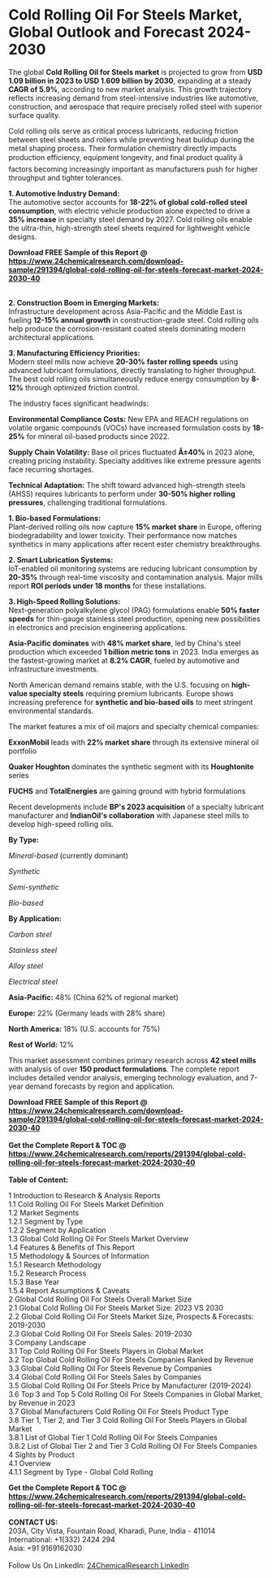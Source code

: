 <h1>Cold Rolling Oil For Steels Market, Global Outlook and Forecast 2024-2030</h1><p>The global <strong>Cold Rolling Oil for Steels market</strong> is projected to grow from <strong>USD 1.09 billion in 2023 to USD 1.609 billion by 2030</strong>, expanding at a steady <strong>CAGR of 5.9%</strong>, according to new market analysis. This growth trajectory reflects increasing demand from steel-intensive industries like automotive, construction, and aerospace that require precisely rolled steel with superior surface quality.</p><p>Cold rolling oils serve as critical process lubricants, reducing friction between steel sheets and rollers while preventing heat buildup during the metal shaping process. Their formulation chemistry directly impacts production efficiency, equipment longevity, and final product quality â factors becoming increasingly important as manufacturers push for higher throughput and tighter tolerances.</p><p><strong>1. Automotive Industry Demand:</strong><br>
The automotive sector accounts for <strong>18-22% of global cold-rolled steel consumption</strong>, with electric vehicle production alone expected to drive a <strong>35% increase</strong> in specialty steel demand by 2027. Cold rolling oils enable the ultra-thin, high-strength steel sheets required for lightweight vehicle designs.</p><div><b>Download FREE Sample of this Report @ 
            <a href="https://www.24chemicalresearch.com/download-sample/291394/global-cold-rolling-oil-for-steels-forecast-market-2024-2030-40">
            https://www.24chemicalresearch.com/download-sample/291394/global-cold-rolling-oil-for-steels-forecast-market-2024-2030-40</a></b></div><br><p><strong>2. Construction Boom in Emerging Markets:</strong><br>
Infrastructure development across Asia-Pacific and the Middle East is fueling <strong>12-15% annual growth</strong> in construction-grade steel. Cold rolling oils help produce the corrosion-resistant coated steels dominating modern architectural applications.</p><p><strong>3. Manufacturing Efficiency Priorities:</strong><br>
Modern steel mills now achieve <strong>20-30% faster rolling speeds</strong> using advanced lubricant formulations, directly translating to higher throughput. The best cold rolling oils simultaneously reduce energy consumption by <strong>8-12%</strong> through optimized friction control.</p><p>The industry faces significant headwinds:</p><p><strong>Environmental Compliance Costs:</strong> New EPA and REACH regulations on volatile organic compounds (VOCs) have increased formulation costs by <strong>18-25%</strong> for mineral oil-based products since 2022.</p><p><strong>Supply Chain Volatility:</strong> Base oil prices fluctuated <strong>Â±40%</strong> in 2023 alone, creating pricing instability. Specialty additives like extreme pressure agents face recurring shortages.</p><p><strong>Technical Adaptation:</strong> The shift toward advanced high-strength steels (AHSS) requires lubricants to perform under <strong>30-50% higher rolling pressures</strong>, challenging traditional formulations.</p><p><strong>1. Bio-based Formulations:</strong><br>
Plant-derived rolling oils now capture <strong>15% market share</strong> in Europe, offering biodegradability and lower toxicity. Their performance now matches synthetics in many applications after recent ester chemistry breakthroughs.</p><p><strong>2. Smart Lubrication Systems:</strong><br>
IoT-enabled oil monitoring systems are reducing lubricant consumption by <strong>20-35%</strong> through real-time viscosity and contamination analysis. Major mills report <strong>ROI periods under 18 months</strong> for these installations.</p><p><strong>3. High-Speed Rolling Solutions:</strong><br>
Next-generation polyalkylene glycol (PAG) formulations enable <strong>50% faster speeds</strong> for thin-gauge stainless steel production, opening new possibilities in electronics and precision engineering applications.</p><p><strong>Asia-Pacific dominates</strong> with <strong>48% market share</strong>, led by China's steel production which exceeded <strong>1 billion metric tons</strong> in 2023. India emerges as the fastest-growing market at <strong>8.2% CAGR</strong>, fueled by automotive and infrastructure investments.</p><p>North American demand remains stable, with the U.S. focusing on <strong>high-value specialty steels</strong> requiring premium lubricants. Europe shows increasing preference for <strong>synthetic and bio-based oils</strong> to meet stringent environmental standards.</p><p>The market features a mix of oil majors and specialty chemical companies:</p><p><strong>ExxonMobil</strong> leads with <strong>22% market share</strong> through its extensive mineral oil portfolio</p><p><strong>Quaker Houghton</strong> dominates the synthetic segment with its <strong>Houghtonite</strong> series</p><p><strong>FUCHS</strong> and <strong>TotalEnergies</strong> are gaining ground with hybrid formulations</p><p>Recent developments include <strong>BP's 2023 acquisition</strong> of a specialty lubricant manufacturer and <strong>IndianOil's collaboration</strong> with Japanese steel mills to develop high-speed rolling oils.</p><p><strong>By Type:</strong></p><p><em>Mineral-based</em> (currently dominant)</p><p><em>Synthetic</em></p><p><em>Semi-synthetic</em></p><p><em>Bio-based</em></p><p><strong>By Application:</strong></p><p><em>Carbon steel</em></p><p><em>Stainless steel</em></p><p><em>Alloy steel</em></p><p><em>Electrical steel</em></p><p><strong>Asia-Pacific:</strong> 48% (China 62% of regional market)</p><p><strong>Europe:</strong> 22% (Germany leads with 28% share)</p><p><strong>North America:</strong> 18% (U.S. accounts for 75%)</p><p><strong>Rest of World:</strong> 12%</p><p>This market assessment combines primary research across <strong>42 steel mills</strong> with analysis of over <strong>150 product formulations</strong>. The complete report includes detailed vendor analysis, emerging technology evaluation, and 7-year demand forecasts by region and application.</p><div><b>Download FREE Sample of this Report @ 
            <a href="https://www.24chemicalresearch.com/download-sample/291394/global-cold-rolling-oil-for-steels-forecast-market-2024-2030-40">
            https://www.24chemicalresearch.com/download-sample/291394/global-cold-rolling-oil-for-steels-forecast-market-2024-2030-40</a></b></div><br><div><b>Get the Complete Report & TOC @ 
            <a href="https://www.24chemicalresearch.com/reports/291394/global-cold-rolling-oil-for-steels-forecast-market-2024-2030-40">
            https://www.24chemicalresearch.com/reports/291394/global-cold-rolling-oil-for-steels-forecast-market-2024-2030-40</a></b></div><br>
            <b>Table of Content:</b><p>1 Introduction to Research & Analysis Reports<br />
 1.1 Cold Rolling Oil For Steels Market Definition<br />
 1.2 Market Segments<br />
 1.2.1 Segment by Type<br />
 1.2.2 Segment by Application<br />
 1.3 Global Cold Rolling Oil For Steels Market Overview<br />
 1.4 Features & Benefits of This Report<br />
 1.5 Methodology & Sources of Information<br />
 1.5.1 Research Methodology<br />
 1.5.2 Research Process<br />
 1.5.3 Base Year<br />
 1.5.4 Report Assumptions & Caveats<br />
2 Global Cold Rolling Oil For Steels Overall Market Size<br />
 2.1 Global Cold Rolling Oil For Steels Market Size: 2023 VS 2030<br />
 2.2 Global Cold Rolling Oil For Steels Market Size, Prospects & Forecasts: 2019-2030<br />
 2.3 Global Cold Rolling Oil For Steels Sales: 2019-2030<br />
3 Company Landscape<br />
 3.1 Top Cold Rolling Oil For Steels Players in Global Market<br />
 3.2 Top Global Cold Rolling Oil For Steels Companies Ranked by Revenue<br />
 3.3 Global Cold Rolling Oil For Steels Revenue by Companies<br />
 3.4 Global Cold Rolling Oil For Steels Sales by Companies<br />
 3.5 Global Cold Rolling Oil For Steels Price by Manufacturer (2019-2024)<br />
 3.6 Top 3 and Top 5 Cold Rolling Oil For Steels Companies in Global Market, by Revenue in 2023<br />
 3.7 Global Manufacturers Cold Rolling Oil For Steels Product Type<br />
 3.8 Tier 1, Tier 2, and Tier 3 Cold Rolling Oil For Steels Players in Global Market<br />
 3.8.1 List of Global Tier 1 Cold Rolling Oil For Steels Companies<br />
 3.8.2 List of Global Tier 2 and Tier 3 Cold Rolling Oil For Steels Companies<br />
4 Sights by Product<br />
 4.1 Overview<br />
 4.1.1 Segment by Type - Global Cold Rolling </p><div><b>Get the Complete Report & TOC @ 
            <a href="https://www.24chemicalresearch.com/reports/291394/global-cold-rolling-oil-for-steels-forecast-market-2024-2030-40">
            https://www.24chemicalresearch.com/reports/291394/global-cold-rolling-oil-for-steels-forecast-market-2024-2030-40</a></b></div><br><b>CONTACT US:</b><br>
            203A, City Vista, Fountain Road, Kharadi, Pune, India - 411014<br>
            International: +1(332) 2424 294<br>
            Asia: +91 9169162030 <br><br>
            Follow Us On LinkedIn: <a href="https://www.linkedin.com/company/24chemicalresearch/">24ChemicalResearch LinkedIn</a>